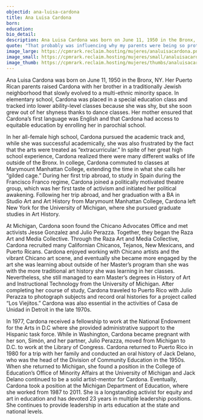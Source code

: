 ```yaml
---
objectid: ana-luisa-cardona
title: Ana Luisa Cardona
born:
education:
bio_detail: 
description: Ana Luisa Cardona was born on June 11, 1950 in the Bronx, NY. Her Puerto Rican parents raised Cardona with her brother in a traditionally Jewish neighborhood that slowly evolved to a multi-ethnic minority space. Cardona would go on to be an influential scholar, artist, and activist, founding the Chicano Advocates Office at the University of Michigan, where she collaborated with Jesse Gonzalez and Julio Perazza, her future partner in life and love, to create the influential Raza Art and Media Collective. 
quote: "That probably was influencing why my parents were being so protective because it was the 60s, and things were changing, and they didn't understand this world, or me, and why I was beginning to do the things I was doing."
image_large: https://cpmrark.reclaim.hosting/mujeres/analuisacardona.png
image_small: https://cpmrark.reclaim.hosting/mujeres/small/analuisacardona_sm.jpg
image_thumb: https://cpmrark.reclaim.hosting/mujeres/thumbs/analuisacardona_th.jpg
---
```


Ana Luisa Cardona was born on June 11, 1950 in the Bronx, NY. Her Puerto Rican parents raised Cardona with her brother in a traditionally Jewish neighborhood that slowly evolved to a multi-ethnic minority space. In elementary school, Cardona was placed in a special education class and tracked into lower ability-level classes because she was shy, but she soon grew out of her shyness thanks to dance classes. Her mother ensured that Cardona’s first language was English and that Cardona had access to equitable education by enrolling her in parochial school.

In her all-female high school, Cardona pursued the academic track and, while she was successful academically, she was also frustrated by the fact that the arts were treated as “extracurricular.” In spite of her great high school experience, Cardona realized there were many different walks of life outside of the Bronx. In college, Cardona commuted to classes at Marymount Manhattan College, extending the time in what she calls her “gilded cage.” During her first trip abroad, to study in Spain during the Francisco Franco regime, Cardona joined a politically motivated theatre group, which was her first taste of activism and initiated her political awakening. Following her trip abroad, and her graduation with a BA in Studio Art and Art History from Marymount Manhattan College, Cardona left New York for the University of Michigan, where she pursued graduate studies in Art History.

At Michigan, Cardona soon found the Chicano Advocates Office and met activists Jesse Gonzalez and Julio Perazza. Together, they began the Raza Art and Media Collective. Through the Raza Art and Media Collective, Cardona recruited many Californian Chicanos, Tejanos, New Mexicans, and Puerto Ricans. Cardona enjoyed working with Chicano artists and the vibrant Chicano art scene, and eventually she became more engaged by the art she was learning about outside of her Master’s program than she was with the more traditional art history she was learning in her classes. Nevertheless, she still managed to earn Master’s degrees in History of Art and Instructional Technology from the University of Michigan. After completing her course of study, Cardona traveled to Puerto Rico with Julio Perazza to photograph subjects and record oral histories for a project called “Los Viejitos.” Cardona was also essential in the activities of Casa de Unidad in Detroit in the late 1970s.

In 1977, Cardona received a fellowship to work at the National Endowment for the Arts in D.C where she provided administrative support to the Hispanic task force. While in Washington, Cardona became pregnant with her son, Simón, and her partner, Julio Perazza, moved from Michigan to D.C. to work at the Library of Congress. Cardona returned to Puerto Rico in 1980 for a trip with her family and conducted an oral history of Jack Delano, who was the head of the Division of Community Education in the 1950s. When she returned to Michigan, she found a position in the College of Education’s Office of Minority Affairs at the University of Michigan and Jack Delano continued to be a solid artist-mentor for Cardona. Eventually, Cardona took a position at the Michigan Department of Education, where she worked from 1987 to 2011. She is a longstanding activist for equity and art in education and has devoted 23 years in multiple leadership positions. She continues to provide leadership in arts education at the state and national levels.

